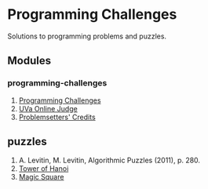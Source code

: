 # Programming Challenges
Solutions to programming problems and puzzles.

## Modules
### programming-challenges
1. [Programming Challenges](http://www.programming-challenges.com/pg.php?page=index)
2. [UVa Online Judge](https://uva.onlinejudge.org)
3. [Problemsetters' Credits](https://uva.onlinejudge.org/index.php?option=com_onlinejudge&Itemid=44)

## puzzles
1. A. Levitin, M. Levitin, Algorithmic Puzzles (2011), p. 280.
2. [Tower of Hanoi](https://en.wikipedia.org/wiki/Tower_of_Hanoi)
3. [Magic Square](http://mathworld.wolfram.com/MagicSquare.html)
